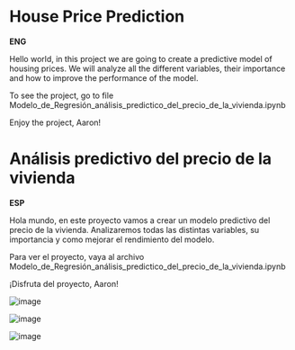 # House Price Prediction
**ENG**

Hello world, in this project we are going to create a predictive model of housing prices. We will analyze all the different variables, their importance and how to improve the performance of the model.

To see the project, go to file Modelo_de_Regresión_análisis_predictico_del_precio_de_la_vivienda.ipynb

Enjoy the project, Aaron!

# Análisis predictivo del precio de la vivienda
**ESP**

Hola mundo, en este proyecto vamos a crear un modelo predictivo del precio de la vivienda. Analizaremos todas las distintas variables, su importancia y como mejorar el rendimiento del modelo.

Para ver el proyecto, vaya al archivo Modelo_de_Regresión_análisis_predictico_del_precio_de_la_vivienda.ipynb

¡Disfruta del proyecto, Aaron!

![image](https://github.com/AaronFrias/PrecioVivienda/assets/158283760/a4ce7c8f-5352-4b72-8c31-c0860a728cc3)

![image](https://github.com/AaronFrias/PrecioVivienda/assets/158283760/ec53238e-585a-4232-938f-c1dd98932c62)

![image](https://github.com/AaronFrias/PrecioVivienda/assets/158283760/38d71ce2-17d6-45c9-b4a2-9a841c1466ca)

